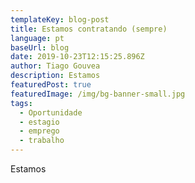 ```yaml
---
templateKey: blog-post
title: Estamos contratando (sempre)
language: pt
baseUrl: blog
date: 2019-10-23T12:15:25.896Z
author: Tiago Gouvea
description: Estamos
featuredPost: true
featuredImage: /img/bg-banner-small.jpg
tags:
  - Oportunidade
  - estagio
  - emprego
  - trabalho
---
```

Estamos
